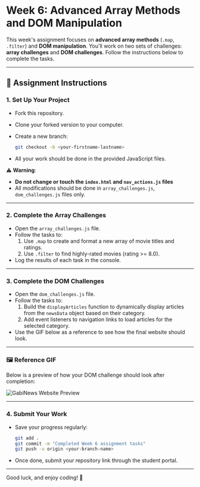 # Week 6: Advanced Array Methods and DOM Manipulation

This week's assignment focuses on **advanced array methods** (`.map`, `.filter`) and **DOM manipulation**. You'll work on two sets of challenges: **array challenges** and **DOM challenges**. Follow the instructions below to complete the tasks.

---

## 🚀 Assignment Instructions

### 1. **Set Up Your Project**

- Fork this repository.
- Clone your forked version to your computer.
- Create a new branch:

  ```bash
  git checkout -b <your-firstname-lastname>
  ```

- All your work should be done in the provided JavaScript files.

⚠️ **Warning**:

- **Do not change or touch the `index.html` and `nav_actions.js` files**
- All modifications should be done in `array_challenges.js`, `dom_challenges.js` files only.

---

### 2. **Complete the Array Challenges**

- Open the `array_challenges.js` file.
- Follow the tasks to:
  1. Use `.map` to create and format a new array of movie titles and ratings.
  2. Use `.filter` to find highly-rated movies (rating >= 8.0).
- Log the results of each task in the console.

---

### 3. **Complete the DOM Challenges**

- Open the `dom_challenges.js` file.
- Follow the tasks to:
  1. Build the `displayArticles` function to dynamically display articles from the `newsData` object based on their category.
  2. Add event listeners to navigation links to load articles for the selected category.
- Use the GIF below as a reference to see how the final website should look.

---

### 🖼️ Reference GIF

Below is a preview of how your DOM challenge should look after completion:

![GabiNews Website Preview](./gabinews.gif)

---

### 4. **Submit Your Work**

- Save your progress regularly:

  ```bash
  git add .
  git commit -m "Completed Week 6 assignment tasks"
  git push -u origin <your-branch-name>
  ```

- Once done, submit your repository link through the student portal.

---

Good luck, and enjoy coding! 🚀
